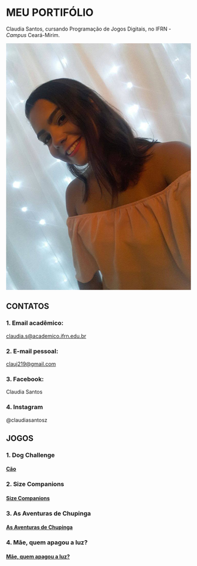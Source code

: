 # MEU PORTIFÓLIO 

Claudia Santos, cursando Programação de Jogos Digitais, no IFRN - _Campus_ Ceará-Mirim.

![imagem](bbbb.png)


## CONTATOS

### 1. Email acadêmico: 

<a href = " claudia.s@academico.ifrn.edu.br " target="_blank"> claudia.s@academico.ifrn.edu.br </a> 


### 2. E-mail pessoal: 

<a href = " clauj219@gmail.com " target="_blank"> clauj219@gmail.com </a> 



### 3. Facebook: 

Claudia Santos

### 4. Instagram

@claudiasantosz

## JOGOS

### 1. Dog Challenge

#### <a href = " https://ruanaffff.github.io/CAOZINHOGUB/ " target="_blank"> Cão </a> 

### 2. Size Companions

#### <a href = " https://danilo25.github.io/SizeCompanions2/ " target="_blank"> Size Companions </a> 

### 3. As Aventuras de Chupinga

#### <a href = " https://ruanaffff.github.io/Chupinga/ " target="_blank"> As Aventuras de Chupinga  </a> 

### 4. Mãe, quem apagou a luz?

#### <a href = " https://erikyjoseph.github.io/maequemapagou/ " target="_blank"> Mãe, quem apagou a luz?  </a>




